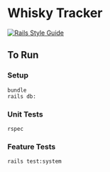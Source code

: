 # Whisky Tracker

[![Rails Style Guide](https://img.shields.io/badge/code_style-rubocop-brightgreen.svg)](https://github.com/rubocop/rubocop-rails)


## To Run
### Setup
```
bundle 
rails db:
```

### Unit Tests
```
rspec
```

### Feature Tests
```
rails test:system
```
